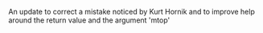 An update to correct a mistake noticed by Kurt Hornik and to improve help around the return value and the argument 'mtop'


